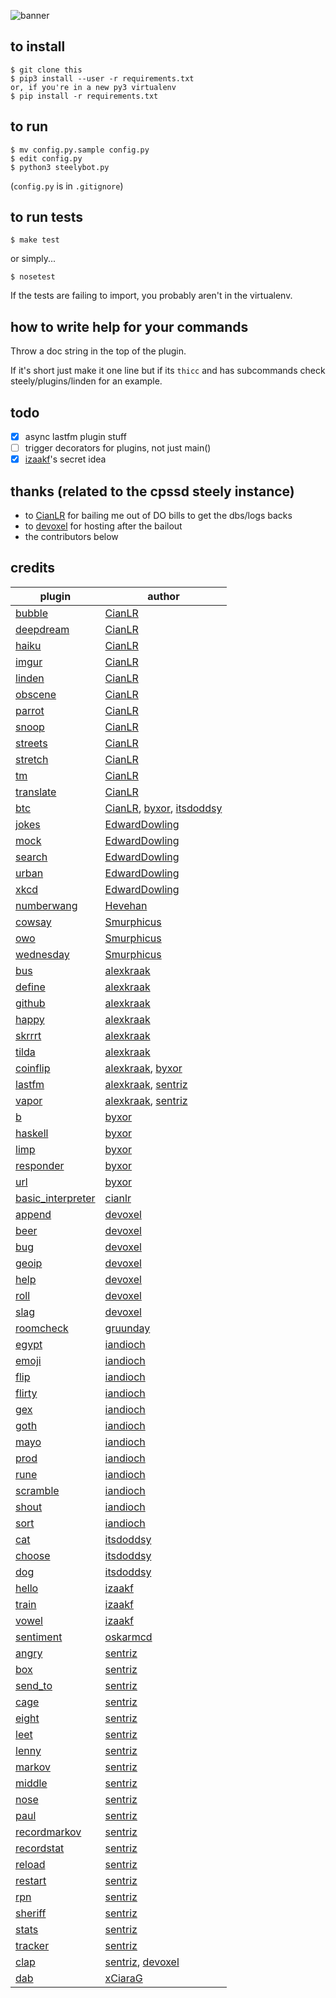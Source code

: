 ![banner](banner.png)

## to install  

```
$ git clone this
$ pip3 install --user -r requirements.txt
or, if you're in a new py3 virtualenv
$ pip install -r requirements.txt

```

## to run
```
$ mv config.py.sample config.py
$ edit config.py
$ python3 steelybot.py
```
(`config.py` is in `.gitignore`)

## to run tests
```
$ make test
```
or simply...
```
$ nosetest
```

If the tests are failing to import, you probably aren't in the virtualenv.

## how to write help for your commands

Throw a doc string in the top of the plugin.

If it's short just make it one line but if its `thicc` and has subcommands check
steely/plugins/linden for an example.

## todo
- [x] async lastfm plugin stuff  
- [ ] trigger decorators for plugins, not just main()  
- [x] [izaakf](https://github.com/izaakf)'s secret idea

## thanks (related to the cpssd steely instance)
  - to [CianLR](https://github.com/cianLR/) for bailing me out of DO bills to get the dbs/logs backs
  - to [devoxel](https://github.com/devoxel) for hosting after the bailout
  - the contributors below

## credits
|plugin|author|
|---|---------------|
|[bubble](steely/plugins/bubble.py)|[CianLR](https://github.com/CianLR/)| creditline
|[deepdream](steely/plugins/deepdream.py)|[CianLR](https://github.com/CianLR/)| creditline
|[haiku](steely/plugins/haiku.py)|[CianLR](https://github.com/CianLR/)| creditline
|[imgur](steely/plugins/imgur.py)|[CianLR](https://github.com/CianLR/)| creditline
|[linden](steely/plugins/linden.py)|[CianLR](https://github.com/CianLR/)| creditline
|[obscene](steely/plugins/obscene.py)|[CianLR](https://github.com/CianLR/)| creditline
|[parrot](steely/plugins/parrot.py)|[CianLR](https://github.com/CianLR/)| creditline
|[snoop](steely/plugins/snoop.py)|[CianLR](https://github.com/CianLR/)| creditline
|[streets](steely/plugins/streets.py)|[CianLR](https://github.com/CianLR/)| creditline
|[stretch](steely/plugins/stretch.py)|[CianLR](https://github.com/CianLR/)| creditline
|[tm](steely/plugins/tm.py)|[CianLR](https://github.com/CianLR/)| creditline
|[translate](steely/plugins/translate.py)|[CianLR](https://github.com/CianLR/)| creditline
|[btc](steely/plugins/btc.py)|[CianLR](https://github.com/CianLR/), [byxor](https://github.com/byxor/), [itsdoddsy](https://github.com/itsdoddsy/)| creditline
|[jokes](steely/plugins/jokes.py)|[EdwardDowling](https://github.com/EdwardDowling/)| creditline
|[mock](steely/plugins/mock.py)|[EdwardDowling](https://github.com/EdwardDowling/)| creditline
|[search](steely/plugins/search.py)|[EdwardDowling](https://github.com/EdwardDowling/)| creditline
|[urban](steely/plugins/urban.py)|[EdwardDowling](https://github.com/EdwardDowling/)| creditline
|[xkcd](steely/plugins/xkcd.py)|[EdwardDowling](https://github.com/EdwardDowling/)| creditline
|[numberwang](steely/plugins/numberwang.py)|[Hevehan](https://github.com/Hevehan/)| creditline
|[cowsay](steely/plugins/cowsay.py)|[Smurphicus](https://github.com/Smurphicus/)| creditline
|[owo](steely/plugins/owo.py)|[Smurphicus](https://github.com/Smurphicus/)| creditline
|[wednesday](steely/plugins/wednesday.py)|[Smurphicus](https://github.com/Smurphicus/)| creditline
|[bus](steely/plugins/bus.py)|[alexkraak](https://github.com/alexkraak/)| creditline
|[define](steely/plugins/define.py)|[alexkraak](https://github.com/alexkraak/)| creditline
|[github](steely/plugins/github.py)|[alexkraak](https://github.com/alexkraak/)| creditline
|[happy](steely/plugins/happy.py)|[alexkraak](https://github.com/alexkraak/)| creditline
|[skrrrt](steely/plugins/skrrrt.py)|[alexkraak](https://github.com/alexkraak/)| creditline
|[tilda](steely/plugins/tilda.py)|[alexkraak](https://github.com/alexkraak/)| creditline
|[coinflip](steely/plugins/coinflip.py)|[alexkraak](https://github.com/alexkraak/), [byxor](https://github.com/byxor/)| creditline
|[lastfm](steely/plugins/lastfm.py)|[alexkraak](https://github.com/alexkraak/), [sentriz](https://github.com/sentriz/)| creditline
|[vapor](steely/plugins/vapor.py)|[alexkraak](https://github.com/alexkraak/), [sentriz](https://github.com/sentriz/)| creditline
|[b](steely/plugins/b.py)|[byxor](https://github.com/byxor/)| creditline
|[haskell](steely/plugins/haskell.py)|[byxor](https://github.com/byxor/)| creditline
|[limp](steely/plugins/limp.py)|[byxor](https://github.com/byxor/)| creditline
|[responder](steely/plugins/responder.py)|[byxor](https://github.com/byxor/)| creditline
|[url](steely/plugins/url.py)|[byxor](https://github.com/byxor/)| creditline
|[basic_interpreter](steely/plugins/basic_interpreter.py)|[cianlr](https://github.com/cianlr/)| creditline
|[append](steely/plugins/append.py)|[devoxel](https://github.com/devoxel/)| creditline
|[beer](steely/plugins/beer.py)|[devoxel](https://github.com/devoxel/)| creditline
|[bug](steely/plugins/bug.py)|[devoxel](https://github.com/devoxel/)| creditline
|[geoip](steely/plugins/geoip.py)|[devoxel](https://github.com/devoxel/)| creditline
|[help](steely/plugins/help.py)|[devoxel](https://github.com/devoxel/)| creditline
|[roll](steely/plugins/roll.py)|[devoxel](https://github.com/devoxel/)| creditline
|[slag](steely/plugins/slag.py)|[devoxel](https://github.com/devoxel/)| creditline
|[roomcheck](steely/plugins/roomcheck.py)|[gruunday](https://github.com/gruunday/)| creditline
|[egypt](steely/plugins/egypt.py)|[iandioch](https://github.com/iandioch/)| creditline
|[emoji](steely/plugins/emoji.py)|[iandioch](https://github.com/iandioch/)| creditline
|[flip](steely/plugins/flip.py)|[iandioch](https://github.com/iandioch/)| creditline
|[flirty](steely/plugins/flirty.py)|[iandioch](https://github.com/iandioch/)| creditline
|[gex](steely/plugins/gex.py)|[iandioch](https://github.com/iandioch/)| creditline
|[goth](steely/plugins/goth.py)|[iandioch](https://github.com/iandioch/)| creditline
|[mayo](steely/plugins/mayo.py)|[iandioch](https://github.com/iandioch/)| creditline
|[prod](steely/plugins/prod.py)|[iandioch](https://github.com/iandioch/)| creditline
|[rune](steely/plugins/rune.py)|[iandioch](https://github.com/iandioch/)| creditline
|[scramble](steely/plugins/scramble.py)|[iandioch](https://github.com/iandioch/)| creditline
|[shout](steely/plugins/shout.py)|[iandioch](https://github.com/iandioch/)| creditline
|[sort](steely/plugins/sort.py)|[iandioch](https://github.com/iandioch/)| creditline
|[cat](steely/plugins/cat.py)|[itsdoddsy](https://github.com/itsdoddsy/)| creditline
|[choose](steely/plugins/choose.py)|[itsdoddsy](https://github.com/itsdoddsy/)| creditline
|[dog](steely/plugins/dog.py)|[itsdoddsy](https://github.com/itsdoddsy/)| creditline
|[hello](steely/plugins/hello.py)|[izaakf](https://github.com/izaakf/)| creditline
|[train](steely/plugins/train.py)|[izaakf](https://github.com/izaakf/)| creditline
|[vowel](steely/plugins/vowel.py)|[izaakf](https://github.com/izaakf/)| creditline
|[sentiment](steely/plugins/sentiment.py)|[oskarmcd](https://github.com/oskarmcd/)| creditline
|[angry](steely/plugins/angry.py)|[sentriz](https://github.com/sentriz/)| creditline
|[box](steely/plugins/box.py)|[sentriz](https://github.com/sentriz/)| creditline
|[send_to](steely/plugins/send_to.py)|[sentriz](https://github.com/sentriz/)| creditline
|[cage](steely/plugins/cage.py)|[sentriz](https://github.com/sentriz/)| creditline
|[eight](steely/plugins/eight.py)|[sentriz](https://github.com/sentriz/)| creditline
|[leet](steely/plugins/leet.py)|[sentriz](https://github.com/sentriz/)| creditline
|[lenny](steely/plugins/lenny.py)|[sentriz](https://github.com/sentriz/)| creditline
|[markov](steely/plugins/markov.py)|[sentriz](https://github.com/sentriz/)| creditline
|[middle](steely/plugins/middle.py)|[sentriz](https://github.com/sentriz/)| creditline
|[nose](steely/plugins/nose.py)|[sentriz](https://github.com/sentriz/)| creditline
|[paul](steely/plugins/paul.py)|[sentriz](https://github.com/sentriz/)| creditline
|[recordmarkov](steely/plugins/recordmarkov.py)|[sentriz](https://github.com/sentriz/)| creditline
|[recordstat](steely/plugins/recordstat.py)|[sentriz](https://github.com/sentriz/)| creditline
|[reload](steely/plugins/reload.py)|[sentriz](https://github.com/sentriz/)| creditline
|[restart](steely/plugins/restart.py)|[sentriz](https://github.com/sentriz/)| creditline
|[rpn](steely/plugins/rpn.py)|[sentriz](https://github.com/sentriz/)| creditline
|[sheriff](steely/plugins/sheriff.py)|[sentriz](https://github.com/sentriz/)| creditline
|[stats](steely/plugins/stats.py)|[sentriz](https://github.com/sentriz/)| creditline
|[tracker](steely/plugins/tracker.py)|[sentriz](https://github.com/sentriz/)| creditline
|[clap](steely/plugins/clap.py)|[sentriz](https://github.com/sentriz/), [devoxel](https://github.com/devoxel/)| creditline
|[dab](steely/plugins/dab.py)|[xCiaraG](https://github.com/xCiaraG/)| creditline
